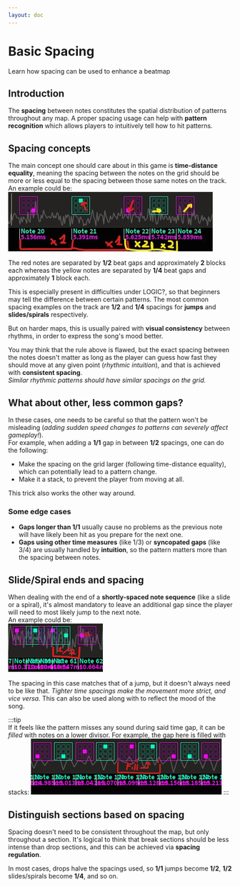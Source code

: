 ```yaml
---
layout: doc
---
```


# Basic Spacing
Learn how spacing can be used to enhance a beatmap

## Introduction
The **spacing** between notes constitutes the spatial distribution of patterns throughout any map.
A proper spacing usage can help with **pattern recognition** which allows players to intuitively tell how to hit patterns.

## Spacing concepts
The main concept one should care about in this game is **time-distance equality**, meaning the spacing between the notes
on the grid should be more or less equal to the spacing between those same notes on the track.  
An example could be:  
![example](../../public/src/map/spacing1.jpg)

The red notes are separated by **1/2** beat gaps and approximately **2** blocks each
whereas the yellow notes are separated by **1/4** beat gaps and approximately **1** block each.

This is especially present in difficulties under LOGIC?, so that beginners may tell the difference between certain patterns.
The most common spacing examples on the track are **1/2** and **1/4** spacings for **jumps** and **slides/spirals** respectively.

But on harder maps, this is usually paired with **visual consistency** between rhythms, in order to express the song's mood better.

You may think that the rule above is flawed, but the exact spacing between the notes doesn't matter as long as the player can guess
how fast they should move at any given point (_rhythmic intuition_), and that is achieved with **consistent spacing**.  
_Similar rhythmic patterns should have similar spacings on the grid._

## What about other, less common gaps?
In these cases, one needs to be careful so that the pattern won't be misleading
(_adding sudden speed changes to patterns can severely affect gameplay!_).   
For example, when adding a **1/1** gap in between **1/2** spacings, one can do the following:
- Make the spacing on the grid larger (following time-distance equality), which can potentially lead to a pattern change.
- Make it a stack, to prevent the player from moving at all.

This trick also works the other way around.

### Some edge cases
- **Gaps longer than 1/1** usually cause no problems as the previous note
  will have likely been hit as you prepare for the next one.
- **Gaps using other time measures** (like 1/3) or **syncopated gaps** (like 3/4) are usually handled by **intuition**,
  so the pattern matters more than the spacing between notes.

## Slide/Spiral ends and spacing
When dealing with the end of a **shortly-spaced note sequence** (like a slide or a spiral),
it's almost mandatory to leave an additional gap since the player will need to most likely jump to the next note.  
An example could be:  
![example2](../../public/src/map/spacing2.jpg)

The spacing in this case matches that of a jump, but it doesn't always need to be like that.
_Tighter time spacings make the movement more strict, and vice versa._
This can also be used along with to reflect the mood of the song.

:::tip  
If it feels like the pattern misses any sound during said time gap, it can be _filled_ with notes on a lower divisor.
For example, the gap here is filled with stacks:
![example3](../../public/src/map/spacing3.jpg)
:::

## Distinguish sections based on spacing
Spacing doesn't need to be consistent throughout the map, but only throughout a section.
It's logical to think that break sections should be less intense than drop sections,
and this can be achieved via **spacing regulation**.

In most cases, drops halve the spacings used, so **1/1** jumps become **1/2**, **1/2** slides/spirals become **1/4**,
and so on.

